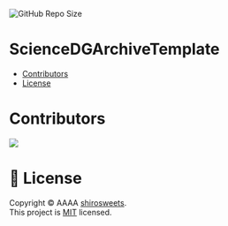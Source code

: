 ![GitHub Repo Size](https://img.shields.io/github/repo-size/shirosweets/ScienceDGArchiveTemplate)

# ScienceDGArchiveTemplate

- [Contributors](#Contributors)
- [License](#License)


# Contributors
<a href="https://github.com/shirosweets/ScienceDGArchiveTemplate/graphs/contributors">
  <img src="https://contrib.rocks/image?repo=shirosweets/ScienceDGArchiveTemplate"/>
</a>


# 📝 License

Copyright © AAAA [shirosweets](https://github.com/shirosweets).<br />
This project is [MIT](https://github.com/shirosweets/ScienceDGArchiveTemplate/blob/main/LICENSE) licensed.
